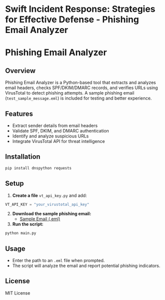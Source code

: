 # Swift Incident Response: Strategies for Effective Defense - Phishing Email Analyzer
# Phishing Email Analyzer

## Overview
Phishing Email Analyzer is a Python-based tool that extracts and analyzes email headers, checks SPF/DKIM/DMARC records, and verifies URLs using VirusTotal to detect phishing attempts. A sample phishing email (`test_sample_message.eml`) is included for testing and better experience.

## Features
- Extract sender details from email headers
- Validate SPF, DKIM, and DMARC authentication
- Identify and analyze suspicious URLs
- Integrate VirusTotal API for threat intelligence

## Installation
```bash
pip install dnspython requests
```

## Setup
1. **Create a file** `vt_api_key.py` and add:
```python
VT_API_KEY = "your_virustotal_api_key"
```
2. **Download the sample phishing email:**
   - [Sample Email (.eml)](https://www.phpclasses.org/browse/file/14672.html)
3. **Run the script:**
```bash
python main.py
```

## Usage
- Enter the path to an `.eml` file when prompted.
- The script will analyze the email and report potential phishing indicators.

## License
MIT License
